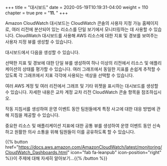 +++
title = "대시보드"
date = 2020-05-19T10:19:31-04:00
weight = 110
chapter = true
pre = "<b>11. </b>"
+++

Amazon CloudWatch 대시보드는 CloudWatch 콘솔의 사용자 지정 가능 홈페이지로, 여러 리전에 분산되어 있는 리소스를 단일 보기에서 모니터링하는 데 사용할 수 있습니다. CloudWatch 대시보드를 사용해 AWS 리소스에 대한 지표 및 경보를 보여주는 사용자 지정 뷰를 생성할 수 있습니다.

대시보드에서 다음을 생성할 수 있습니다.

선택한 지표 및 경보에 대한 단일 뷰를 생성하여 하나 이상의 리전에서 리소스 및 애플리케이션의 상태를 평가할 수 있습니다. 여러 그래프에서 동일한 지표를 손쉽게 추적할 수 있도록 각 그래프에서 지표 각각에 사용되는 색상을 선택할 수 있습니다.

여러 AWS 계정 및 여러 리전에서 그래프 및 기타 위젯을 표시하는 대시보드를 생성할 수 있습니다. 자세한 내용은 교차 계정 교차 리전 CloudWatch 콘솔 항목을 참조하십시오.

작동 지침서를 생성하여 운영 이벤트 동안 팀원들에게 특정 사고에 대한 대응 방법에 관해 지침을 제공할 수 있습니다.

중요한 리소스 및 애플리케이션 지표에 대한 공통 뷰를 생성하여 운영 이벤트 동안 신속하고 원활한 의사 소통을 위해 팀원들이 이를 공유하도록 할 수 있습니다.


{{% button href="https://docs.aws.amazon.com/AmazonCloudWatch/latest/monitoring/CloudWatch_Dashboards.html" icon="fab fa-leanpub" icon-position="right" %}}이 주제에 대해 자세히 알아보기...{{% /button %}}
